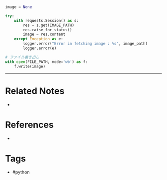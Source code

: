 ```py

image = None

try:  
    with requests.Session() as s:  
        res = s.get(IMAGE_PATH)  
 		res.raise_for_status()
		image = res.content
	except Exception as e:  
    	logger.error("Error in fetching image : %s", image_path)  
 		logger.error(e)

# ファイル書き出し
with open(FILE_PATH, mode='wb') as f:
    f.write(image)
```

---
# Related Notes
- 

# References
- 

# Tags
- #python 